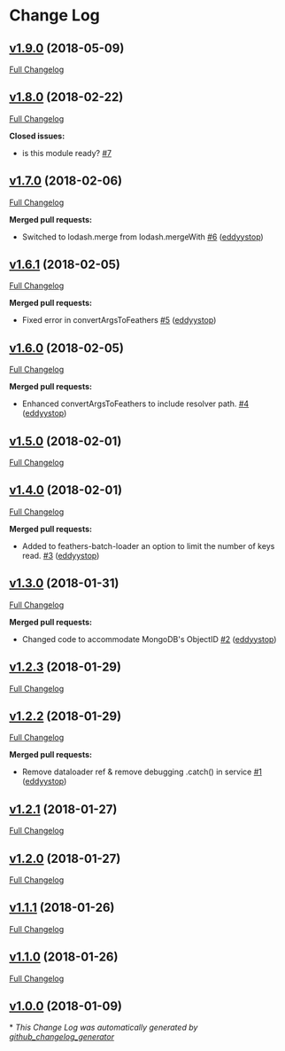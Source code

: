 # Change Log

## [v1.9.0](https://github.com/feathers-plus/graphql/tree/v1.9.0) (2018-05-09)
[Full Changelog](https://github.com/feathers-plus/graphql/compare/v1.8.0...v1.9.0)

## [v1.8.0](https://github.com/feathers-plus/graphql/tree/v1.8.0) (2018-02-22)
[Full Changelog](https://github.com/feathers-plus/graphql/compare/v1.7.0...v1.8.0)

**Closed issues:**

- is this module ready? [\#7](https://github.com/feathers-plus/graphql/issues/7)

## [v1.7.0](https://github.com/feathers-plus/graphql/tree/v1.7.0) (2018-02-06)
[Full Changelog](https://github.com/feathers-plus/graphql/compare/v1.6.1...v1.7.0)

**Merged pull requests:**

- Switched to lodash.merge from lodash.mergeWith [\#6](https://github.com/feathers-plus/graphql/pull/6) ([eddyystop](https://github.com/eddyystop))

## [v1.6.1](https://github.com/feathers-plus/graphql/tree/v1.6.1) (2018-02-05)
[Full Changelog](https://github.com/feathers-plus/graphql/compare/v1.6.0...v1.6.1)

**Merged pull requests:**

- Fixed error in convertArgsToFeathers [\#5](https://github.com/feathers-plus/graphql/pull/5) ([eddyystop](https://github.com/eddyystop))

## [v1.6.0](https://github.com/feathers-plus/graphql/tree/v1.6.0) (2018-02-05)
[Full Changelog](https://github.com/feathers-plus/graphql/compare/v1.5.0...v1.6.0)

**Merged pull requests:**

- Enhanced convertArgsToFeathers to include resolver path. [\#4](https://github.com/feathers-plus/graphql/pull/4) ([eddyystop](https://github.com/eddyystop))

## [v1.5.0](https://github.com/feathers-plus/graphql/tree/v1.5.0) (2018-02-01)
[Full Changelog](https://github.com/feathers-plus/graphql/compare/v1.4.0...v1.5.0)

## [v1.4.0](https://github.com/feathers-plus/graphql/tree/v1.4.0) (2018-02-01)
[Full Changelog](https://github.com/feathers-plus/graphql/compare/v1.3.0...v1.4.0)

**Merged pull requests:**

- Added to feathers-batch-loader an option to limit the number of keys read. [\#3](https://github.com/feathers-plus/graphql/pull/3) ([eddyystop](https://github.com/eddyystop))

## [v1.3.0](https://github.com/feathers-plus/graphql/tree/v1.3.0) (2018-01-31)
[Full Changelog](https://github.com/feathers-plus/graphql/compare/v1.2.3...v1.3.0)

**Merged pull requests:**

- Changed code to accommodate MongoDB's ObjectID [\#2](https://github.com/feathers-plus/graphql/pull/2) ([eddyystop](https://github.com/eddyystop))

## [v1.2.3](https://github.com/feathers-plus/graphql/tree/v1.2.3) (2018-01-29)
[Full Changelog](https://github.com/feathers-plus/graphql/compare/v1.2.2...v1.2.3)

## [v1.2.2](https://github.com/feathers-plus/graphql/tree/v1.2.2) (2018-01-29)
[Full Changelog](https://github.com/feathers-plus/graphql/compare/v1.2.1...v1.2.2)

**Merged pull requests:**

- Remove dataloader ref & remove debugging .catch\(\) in service [\#1](https://github.com/feathers-plus/graphql/pull/1) ([eddyystop](https://github.com/eddyystop))

## [v1.2.1](https://github.com/feathers-plus/graphql/tree/v1.2.1) (2018-01-27)
[Full Changelog](https://github.com/feathers-plus/graphql/compare/v1.2.0...v1.2.1)

## [v1.2.0](https://github.com/feathers-plus/graphql/tree/v1.2.0) (2018-01-27)
[Full Changelog](https://github.com/feathers-plus/graphql/compare/v1.1.1...v1.2.0)

## [v1.1.1](https://github.com/feathers-plus/graphql/tree/v1.1.1) (2018-01-26)
[Full Changelog](https://github.com/feathers-plus/graphql/compare/v1.1.0...v1.1.1)

## [v1.1.0](https://github.com/feathers-plus/graphql/tree/v1.1.0) (2018-01-26)
[Full Changelog](https://github.com/feathers-plus/graphql/compare/v1.0.0...v1.1.0)

## [v1.0.0](https://github.com/feathers-plus/graphql/tree/v1.0.0) (2018-01-09)


\* *This Change Log was automatically generated by [github_changelog_generator](https://github.com/skywinder/Github-Changelog-Generator)*